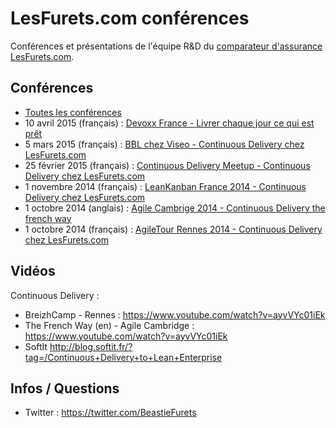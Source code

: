# LesFurets.com conférences

Conférences et présentations de l'équipe R&D du [comparateur d'assurance LesFurets.com](https://www.lesfurets.com).

## Conférences

- [Toutes les conférences](https://lesfurets.github.io/lesfurets-conferences/)
- 10 avril 2015 (français) : [Devoxx France - Livrer chaque jour ce qui est prêt](https://lesfurets.github.io/lesfurets-conferences/continuous-delivery-agile-tour-rennes-2014.html)
- 5 mars 2015 (français) : [BBL chez Viseo - Continuous Delivery chez LesFurets.com](https://lesfurets.github.io/lesfurets-conferences/continuous-delivery-BBL-viseo.html)
- 25 février 2015 (français) : [Continuous Delivery Meetup - Continuous Delivery chez LesFurets.com](https://lesfurets.github.io/lesfurets-conferences/continuous-delivery-lean-kanban-france-2014.html)
- 1 novembre 2014 (français) : [LeanKanban France 2014 - Continuous Delivery chez LesFurets.com](https://lesfurets.github.io/lesfurets-conferences/continuous-delivery-lean-kanban-france-2014.html)
- 1 octobre 2014 (anglais) : [Agile Cambrige 2014 - Continuous Delivery the french way](https://lesfurets.github.io/lesfurets-conferences/continuous-delivery-agile-cambridge-2014.html)
- 1 octobre 2014 (français) : [AgileTour Rennes 2014 - Continuous Delivery chez LesFurets.com](https://lesfurets.github.io/lesfurets-conferences/continuous-delivery-agile-tour-rennes-2014.html)

## Vidéos

Continuous Delivery :

- BreizhCamp - Rennes : https://www.youtube.com/watch?v=ayvVYc01iEk
- The French Way (en) - Agile Cambridge : https://www.youtube.com/watch?v=ayvVYc01iEk
- SoftIt http://blog.softit.fr/?tag=/Continuous+Delivery+to+Lean+Enterprise

## Infos / Questions

- Twitter : https://twitter.com/BeastieFurets
